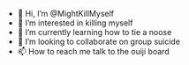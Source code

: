- 👋 Hi, I’m @MightKillMyself
- 👀 I’m interested in killing myself
- 🌱 I’m currently learning how to tie a noose
- 💞️ I’m looking to collaborate on group suicide
- 📫 How to reach me talk to the ouiji board

<!---
MightKillMyself/MightKillMyself is a ✨ special ✨ repository because its `README.md` (this file) appears on your GitHub profile.
You can click the Preview link to take a look at your changes.
--->
